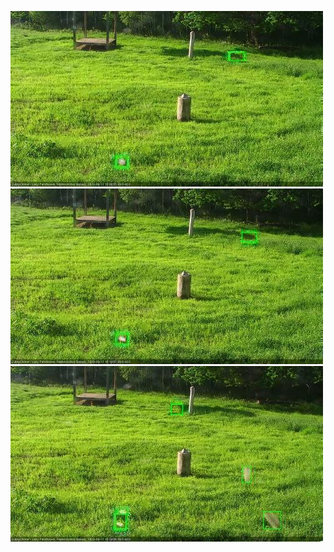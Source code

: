 ![20200612-180354-181356](in2/20200612/20200612-180354-181356_0_.jpg)
![20200612-181402-182404](in2/20200612/20200612-181402-182404_0_.jpg)
![20200612-182410-183411](in2/20200612/20200612-182410-183411_0_.jpg)
